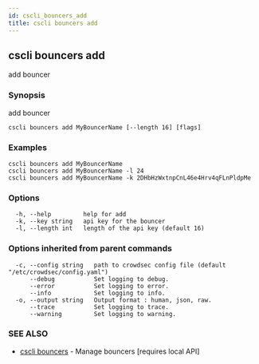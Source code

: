 ```yaml
---
id: cscli_bouncers_add
title: cscli bouncers add
---
```

## cscli bouncers add

add bouncer

### Synopsis

add bouncer

```
cscli bouncers add MyBouncerName [--length 16] [flags]
```

### Examples

```
cscli bouncers add MyBouncerName
cscli bouncers add MyBouncerName -l 24
cscli bouncers add MyBouncerName -k 2DHbHzWxtnpCnL46e4Hrv4qFLnPldpMe
```

### Options

```
  -h, --help         help for add
  -k, --key string   api key for the bouncer
  -l, --length int   length of the api key (default 16)
```

### Options inherited from parent commands

```
  -c, --config string   path to crowdsec config file (default "/etc/crowdsec/config.yaml")
      --debug           Set logging to debug.
      --error           Set logging to error.
      --info            Set logging to info.
  -o, --output string   Output format : human, json, raw.
      --trace           Set logging to trace.
      --warning         Set logging to warning.
```

### SEE ALSO

* [cscli bouncers](/cscli/cscli_bouncers.md)	 - Manage bouncers [requires local API]

